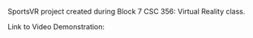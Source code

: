 SportsVR project created during Block 7 CSC 356: Virtual Reality class.

Link to Video Demonstration:
